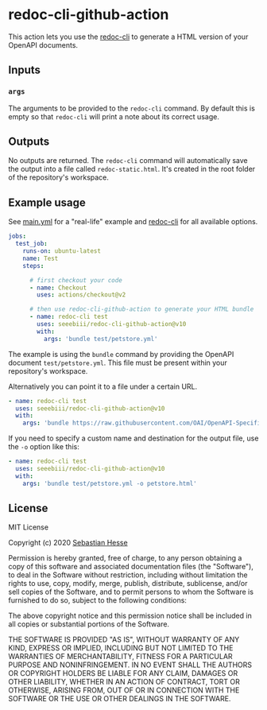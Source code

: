 # redoc-cli-github-action

This action lets you use the [redoc-cli](https://github.com/Redocly/redoc/blob/master/cli/README.md) to generate a HTML version of your OpenAPI documents.

## Inputs

### `args`

The arguments to be provided to the `redoc-cli` command.
By default this is empty so that `redoc-cli` will print a note about its correct usage.

## Outputs

No outputs are returned.
The `redoc-cli` command will automatically save the output into a file called `redoc-static.html`.
It's created in the root folder of the repository's workspace.

## Example usage

See [main.yml](.github/workflows/main.yml) for a "real-life" example and [redoc-cli](https://github.com/Redocly/redoc/blob/master/cli/README.md) for all available options.

```yaml
jobs:
  test_job:
    runs-on: ubuntu-latest
    name: Test
    steps:

      # first checkout your code
      - name: Checkout
        uses: actions/checkout@v2

      # then use redoc-cli-github-action to generate your HTML bundle
      - name: redoc-cli test
        uses: seeebiii/redoc-cli-github-action@v10
        with:
          args: 'bundle test/petstore.yml'
```

The example is using the `bundle` command by providing the OpenAPI document `test/petstore.yml`.
This file must be present within your repository's workspace.

Alternatively you can point it to a file under a certain URL.

```yaml
- name: redoc-cli test
  uses: seeebiii/redoc-cli-github-action@v10
  with:
    args: 'bundle https://raw.githubusercontent.com/OAI/OpenAPI-Specification/master/examples/v3.0/petstore.yaml'
```

If you need to specify a custom name and destination for the output file, use the `-o` option like this:

```yaml
- name: redoc-cli test
  uses: seeebiii/redoc-cli-github-action@v10
  with:
    args: 'bundle test/petstore.yml -o petstore.html'
```


## License

MIT License

Copyright (c) 2020 [Sebastian Hesse](https://www.sebastianhesse.de)

Permission is hereby granted, free of charge, to any person obtaining a copy
of this software and associated documentation files (the "Software"), to deal
in the Software without restriction, including without limitation the rights
to use, copy, modify, merge, publish, distribute, sublicense, and/or sell
copies of the Software, and to permit persons to whom the Software is
furnished to do so, subject to the following conditions:

The above copyright notice and this permission notice shall be included in all
copies or substantial portions of the Software.

THE SOFTWARE IS PROVIDED "AS IS", WITHOUT WARRANTY OF ANY KIND, EXPRESS OR
IMPLIED, INCLUDING BUT NOT LIMITED TO THE WARRANTIES OF MERCHANTABILITY,
FITNESS FOR A PARTICULAR PURPOSE AND NONINFRINGEMENT. IN NO EVENT SHALL THE
AUTHORS OR COPYRIGHT HOLDERS BE LIABLE FOR ANY CLAIM, DAMAGES OR OTHER
LIABILITY, WHETHER IN AN ACTION OF CONTRACT, TORT OR OTHERWISE, ARISING FROM,
OUT OF OR IN CONNECTION WITH THE SOFTWARE OR THE USE OR OTHER DEALINGS IN THE
SOFTWARE.
